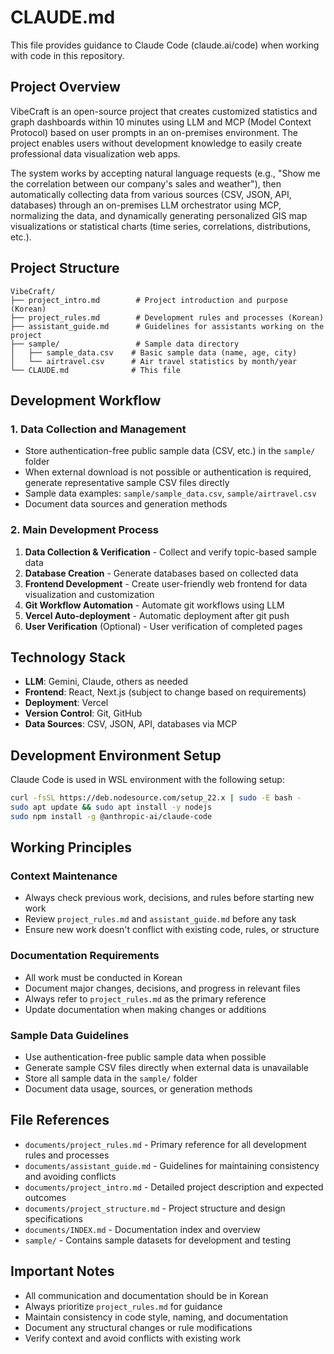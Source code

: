 # CLAUDE.md

This file provides guidance to Claude Code (claude.ai/code) when working with code in this repository.

## Project Overview

VibeCraft is an open-source project that creates customized statistics and graph dashboards within 10 minutes using LLM and MCP (Model Context Protocol) based on user prompts in an on-premises environment. The project enables users without development knowledge to easily create professional data visualization web apps.

The system works by accepting natural language requests (e.g., "Show me the correlation between our company's sales and weather"), then automatically collecting data from various sources (CSV, JSON, API, databases) through an on-premises LLM orchestrator using MCP, normalizing the data, and dynamically generating personalized GIS map visualizations or statistical charts (time series, correlations, distributions, etc.).

## Project Structure

```
VibeCraft/
├── project_intro.md        # Project introduction and purpose (Korean)
├── project_rules.md        # Development rules and processes (Korean)  
├── assistant_guide.md      # Guidelines for assistants working on the project
├── sample/                 # Sample data directory
│   ├── sample_data.csv    # Basic sample data (name, age, city)
│   └── airtravel.csv      # Air travel statistics by month/year
└── CLAUDE.md              # This file
```

## Development Workflow

### 1. Data Collection and Management
- Store authentication-free public sample data (CSV, etc.) in the `sample/` folder
- When external download is not possible or authentication is required, generate representative sample CSV files directly
- Sample data examples: `sample/sample_data.csv`, `sample/airtravel.csv`
- Document data sources and generation methods

### 2. Main Development Process
1. **Data Collection & Verification** - Collect and verify topic-based sample data
2. **Database Creation** - Generate databases based on collected data
3. **Frontend Development** - Create user-friendly web frontend for data visualization and customization
4. **Git Workflow Automation** - Automate git workflows using LLM
5. **Vercel Auto-deployment** - Automatic deployment after git push
6. **User Verification** (Optional) - User verification of completed pages

## Technology Stack

- **LLM**: Gemini, Claude, others as needed
- **Frontend**: React, Next.js (subject to change based on requirements)
- **Deployment**: Vercel
- **Version Control**: Git, GitHub
- **Data Sources**: CSV, JSON, API, databases via MCP

## Development Environment Setup

Claude Code is used in WSL environment with the following setup:
```bash
curl -fsSL https://deb.nodesource.com/setup_22.x | sudo -E bash -
sudo apt update && sudo apt install -y nodejs
sudo npm install -g @anthropic-ai/claude-code
```

## Working Principles

### Context Maintenance
- Always check previous work, decisions, and rules before starting new work
- Review `project_rules.md` and `assistant_guide.md` before any task
- Ensure new work doesn't conflict with existing code, rules, or structure

### Documentation Requirements
- All work must be conducted in Korean
- Document major changes, decisions, and progress in relevant files
- Always refer to `project_rules.md` as the primary reference
- Update documentation when making changes or additions

### Sample Data Guidelines
- Use authentication-free public sample data when possible
- Generate sample CSV files directly when external data is unavailable
- Store all sample data in the `sample/` folder
- Document data usage, sources, or generation methods

## File References

- `documents/project_rules.md` - Primary reference for all development rules and processes
- `documents/assistant_guide.md` - Guidelines for maintaining consistency and avoiding conflicts
- `documents/project_intro.md` - Detailed project description and expected outcomes
- `documents/project_structure.md` - Project structure and design specifications
- `documents/INDEX.md` - Documentation index and overview
- `sample/` - Contains sample datasets for development and testing

## Important Notes

- All communication and documentation should be in Korean
- Always prioritize `project_rules.md` for guidance
- Maintain consistency in code style, naming, and documentation
- Document any structural changes or rule modifications
- Verify context and avoid conflicts with existing work
